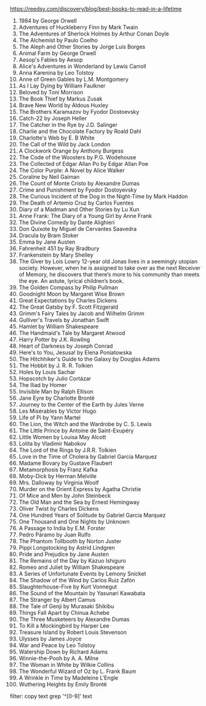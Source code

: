 https://reedsy.com/discovery/blog/best-books-to-read-in-a-lifetime

1. 1984 by George Orwell
2. Adventures of Huckleberry Finn by Mark Twain
3. The Adventures of Sherlock Holmes by Arthur Conan Doyle
4. The Alchemist by Paulo Coelho
5. The Aleph and Other Stories by Jorge Luis Borges
6. Animal Farm by George Orwell
7. Aesop's Fables by Aesop
8. Alice's Adventures in Wonderland by Lewis Carroll
9. Anna Karenina by Leo Tolstoy
10. Anne of Green Gables by L.M. Montgomery
11. As I Lay Dying by William Faulkner
12. Beloved by Toni Morrison
13. The Book Thief by Markus Zusak
14. Brave New World by Aldous Huxley
15. The Brothers Karamazov by Fyodor Dostoevsky
16. Catch-22 by Joseph Heller
17. The Catcher in the Rye by J.D. Salinger
18. Charlie and the Chocolate Factory by Roald Dahl
19. Charlotte's Web by E. B White
20. The Call of the Wild by Jack London
21. A Clockwork Orange by Anthony Burgess
22. The Code of the Woosters by P.G. Wodehouse
23. The Collected of Edgar Allan Po by Edgar Allan Poe
24. The Color Purple: A Novel by Alice Walker
25. Coraline by Neil Gaiman
26. The Count of Monte Cristo by Alexandre Dumas
27. Crime and Punishment by Fyodor Dostoyevsky
28. The Curious Incident of the Dog in the Night-Time by Mark Haddon
29. The Death of Artemio Cruz by Carlos Fuentes
30. Diary of a Madman and Other Stories by Lu Xun
31. Anne Frank: The Diary of a Young Girl by Anne Frank
32. The Divine Comedy by Dante Alighieri
33. Don Quixote by Miguel de Cervantes Saavedra
34. Dracula by Bram Stoker
35. Emma by Jane Austen
36. Fahrenheit 451 by Ray Bradbury
37. Frankenstein by Mary Shelley
38. The Giver by Lois Lowry
12-year old Jonas lives in a seemingly utopian society. However, when he is assigned to take over as the next Receiver of Memory, he discovers that there’s more to his community than meets the eye. An astute, lyrical children’s book.  
39. The Golden Compass by Philip Pullman
40. Goodnight Moon by Margaret Wise Brown
41. Great Expectations by Charles Dickens
42. The Great Gatsby by F. Scott Fitzgerald
43. Grimm's Fairy Tales by Jacob and Wilhelm Grimm
44. Gulliver's Travels by Jonathan Swift
45. Hamlet by William Shakespeare
46. The Handmaid's Tale by Margaret Atwood
47. Harry Potter by J.K. Rowling
48. Heart of Darkness by Joseph Conrad
49. Here's to You, Jesusa! by Elena Poniatowska
50. The Hitchhiker's Guide to the Galaxy by Douglas Adams
51. The Hobbit by J. R. R. Tolkien
52. Holes by Louis Sachar
53. Hopscotch by Julio Cortázar
54. The Iliad by Homer
55. Invisible Man by Ralph Ellison
56. Jane Eyre by Charlotte Brontë
57. Journey to the Center of the Earth by Jules Verne
58. Les Misérables by Victor Hugo
59. Life of Pi by Yann Martel
60. The Lion, the Witch and the Wardrobe by C. S. Lewis
61. The Little Prince by Antoine de Saint-Exupéry
62. Little Women by Louisa May Alcott
63. Lolita by Vladimir Nabokov
64. The Lord of the Rings by J.R.R. Tolkien
65. Love in the Time of Cholera by Gabriel Garcia Marquez
66. Madame Bovary by Gustave Flaubert
67. Metamorphosis by Franz Kafka
68. Moby-Dick by Herman Melville
69. Mrs. Dalloway by Virginia Woolf
70. Murder on the Orient Express by Agatha Christie
71. Of Mice and Men by John Steinbeck
72. The Old Man and the Sea by Ernest Hemingway
73. Oliver Twist by Charles Dickens
74. One Hundred Years of Solitude by Gabriel Garcia Marquez
75. One Thousand and One Nights by Unknown
76. A Passage to India by E.M. Forster
77. Pedro Páramo by Juan Rulfo
78. The Phantom Tollbooth by Norton Juster
79. Pippi Longstocking by Astrid Lindgren
80. Pride and Prejudice by Jane Austen
81. The Remains of the Day by Kazuo Ishiguro
82. Romeo and Juliet by William Shakespeare
83. A Series of Unfortunate Events by Lemony Snicket
84. The Shadow of the Wind by Carlos Ruiz Zafón
85. Slaughterhouse-Five by Kurt Vonnegut
86. The Sound of the Mountain by Yasunari Kawabata
87. The Stranger by Albert Camus
88. The Tale of Genji by Murasaki Shikibu
89. Things Fall Apart by Chinua Achebe
90. The Three Musketeers by Alexandre Dumas
91. To Kill a Mockingbird by Harper Lee
92. Treasure Island by Robert Louis Stevenson
93. Ulysses by James Joyce
94. War and Peace by Leo Tolstoy
95. Watership Down by Richard Adams
96. Winnie-the-Pooh by A. A. Milne
97. The Woman in White by Wilkie Collins
98. The Wonderful Wizard of Oz by L. Frank Baum
99. A Wrinkle in Time by Madeleine L'Engle
100. Wuthering Heights by Emily Brontë

filter: copy text grep '^[0-9]' text 

